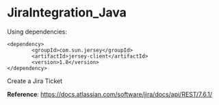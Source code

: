 # JiraIntegration_Java

Using dependencies:


```
<dependency>
        <groupId>com.sun.jersey</groupId>
        <artifactId>jersey-client</artifactId>
        <version>1.8</version>
</dependency>
```
   

Create a Jira Ticket



**Reference**:
https://docs.atlassian.com/software/jira/docs/api/REST/7.6.1/
